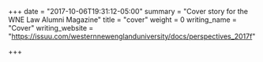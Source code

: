 +++
date = "2017-10-06T19:31:12-05:00"
summary = "Cover story for the WNE Law Alumni Magazine"
title = "cover"
weight = 0
writing_name = "Cover"
writing_website = "https://issuu.com/westernnewenglanduniversity/docs/perspectives_2017f"

+++
